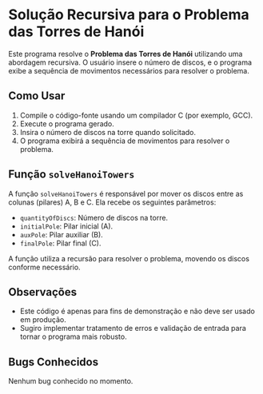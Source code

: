 # Solução Recursiva para o Problema das Torres de Hanói

Este programa resolve o **Problema das Torres de Hanói** utilizando uma abordagem recursiva. O usuário insere o número de discos, e o programa exibe a sequência de movimentos necessários para resolver o problema.

## Como Usar

1. Compile o código-fonte usando um compilador C (por exemplo, GCC).
2. Execute o programa gerado.
3. Insira o número de discos na torre quando solicitado.
4. O programa exibirá a sequência de movimentos para resolver o problema.

## Função `solveHanoiTowers`

A função `solveHanoiTowers` é responsável por mover os discos entre as colunas (pilares) A, B e C. Ela recebe os seguintes parâmetros:

- `quantityOfDiscs`: Número de discos na torre.
- `initialPole`: Pilar inicial (A).
- `auxPole`: Pilar auxiliar (B).
- `finalPole`: Pilar final (C).

A função utiliza a recursão para resolver o problema, movendo os discos conforme necessário.

## Observações

- Este código é apenas para fins de demonstração e não deve ser usado em produção.
- Sugiro implementar tratamento de erros e validação de entrada para tornar o programa mais robusto.

## Bugs Conhecidos

Nenhum bug conhecido no momento.
